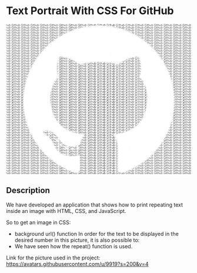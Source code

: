 # Text Portrait With CSS For GitHub
![](https://github.com/fk-pixel/MyJavaScript/blob/main/text/image/github.png)

## Description
We have developed an application that shows how to print repeating text inside an image with HTML, CSS, and JavaScript.

So to get an image in CSS:
- background url() function
In order for the text to be displayed in the desired number in this picture, it is also possible to:
- We have seen how the repeat() function is used.

Link for the picture used in the project: https://avatars.githubusercontent.com/u/9919?s=200&v=4

